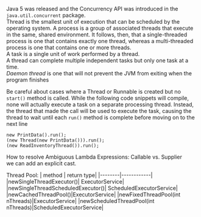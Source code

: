 Java 5 was released and the Concurrency API was introduced in the
`java.util.concurrent` package.\
Thread is the smallest unit of execution that can be scheduled by the operating system. A process
is a group of associated threads that execute in the same, shared environment. It follows,
then, that a single-threaded process is one that contains exactly one thread, whereas a
multi-threaded process is one that contains one or more threads.\
A task is a single unit of work performed by a thread.\
A thread can complete multiple independent tasks but only one task at a time.\
*Daemon thread* is one that will not prevent the JVM from exiting when the program finishes

Be careful about cases where a Thread or Runnable is created but no
`start()` method is called. While the following code snippets will compile, none will
actually execute a task on a separate processing thread. Instead, the thread that made the
call will be used to execute the task, causing the thread to wait until each `run()` method is
complete before moving on to the next line
```
new PrintData().run();
(new Thread(new PrintData())).run();
(new ReadInventoryThread()).run();
```
How to resolve Ambiguous Lambda Expressions: Callable vs. Supplier\
we can add an explicit cast.

Thread Pool:
| method | return type|
|--------|------------|
|newSingleThreadExecutor()| ExecutorService|
|newSingleThreadScheduledExecutor()| ScheduledExecutorService|
|newCachedThreadPool()|ExecutorService|
|newFixedThreadPool(int nThreads)|ExecutorService|
|newScheduledThreadPool(int nThreads)|ScheduledExecutorService|